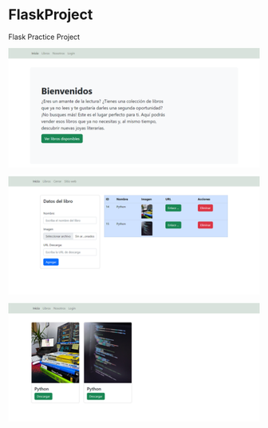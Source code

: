 # FlaskProject
Flask Practice Project

![Alt text](image-1.png)

![Alt text](image-2.png)

![Alt text](image-3.png)